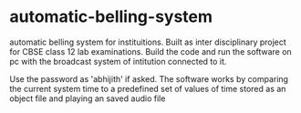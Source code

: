 # automatic-belling-system
automatic belling system for instituitions. Built as inter disciplinary project for CBSE class 12 lab examinations.
Build the code and run the software on pc with the broadcast system of intitution connected to it.

Use the password as 'abhijith' if asked. 
The software works by comparing the current system time to a predefined set of values of time stored as an object file and playing an saved audio file 
